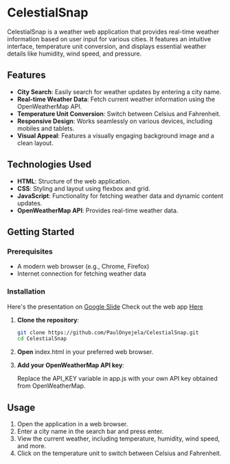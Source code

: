 # CelestialSnap

CelestialSnap is a weather web application that provides real-time weather information based on user input for various cities. It features an intuitive interface, temperature unit conversion, and displays essential weather details like humidity, wind speed, and pressure.

## Features

- **City Search**: Easily search for weather updates by entering a city name.
- **Real-time Weather Data**: Fetch current weather information using the OpenWeatherMap API.
- **Temperature Unit Conversion**: Switch between Celsius and Fahrenheit.
- **Responsive Design**: Works seamlessly on various devices, including mobiles and tablets.
- **Visual Appeal**: Features a visually engaging background image and a clean layout.

## Technologies Used

- **HTML**: Structure of the web application.
- **CSS**: Styling and layout using flexbox and grid.
- **JavaScript**: Functionality for fetching weather data and dynamic content updates.
- **OpenWeatherMap API**: Provides real-time weather data.

## Getting Started

### Prerequisites

- A modern web browser (e.g., Chrome, Firefox)
- Internet connection for fetching weather data

### Installation
Here's the presentation on [Google Slide](https://docs.google.com/presentation/d/1lorsx5tCl-MjW87qAd3xQ3Miaq1-6D-yVTmiR6sA0EQ/edit?usp=sharing)
Check out the web app [Here](https://paulonyejela.github.io/CelestialSnap/)

1. **Clone the repository**:

   ```bash
   git clone https://github.com/PaulOnyejela/CelestialSnap.git
   cd CelestialSnap
2. **Open** index.html in your preferred web browser.

3. **Add your OpenWeatherMap API key**:

	Replace the API_KEY variable in app.js with your own API key obtained from OpenWeatherMap.

## Usage
1. Open the application in a web browser.
2. Enter a city name in the search bar and press enter.
3. View the current weather, including temperature, humidity, wind speed, and more.
4. Click on the temperature unit to switch between Celsius and Fahrenheit.
